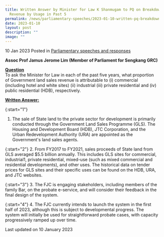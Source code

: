 ```yaml
---
title: Written Answer by Minister for Law K Shanmugam to PQ on Breakdown of GLS
  Revenue by Usage in Past 5
permalink: /news/parliamentary-speeches/2023-01-10-written-pq-breakdown-govt-land-sales-revenue-by-usage/
date: 2023-01-10
layout: post
description: ""
image: ""
---
```

10 Jan 2023 Posted in [Parliamentary speeches and responses](/news/parliamentary-speeches) 

**Assoc Prof Jamus Jerome Lim (Member of Parliament for Sengkang GRC)**

**<b><u>Question</u></b>** 
<br>To ask the Minister for Law in each of the past five years, what proportion of Government land sales revenue is attributable to (i) commercial (including hotel and white sites) (ii) industrial (iii) private residential and (iv) public residential (HDB), respectively.

**<b><u>Written Answer:</u></b>** 

{:start="1"} 
1.  The sale of State land to the private sector for development is primarily conducted through the Government Land Sales Programme (GLS). The Housing and Development Board (HDB), JTC Corporation, and the Urban Redevelopment Authority (URA) are appointed as the Government's land sales agents.

{:start="2"} 
2.  From FY2017 to FY2021, sales proceeds of State land from GLS averaged $5.5 billion annually. This includes GLS sites for commercial, industrial1, private residential, mixed-use (such as mixed commercial and residential developments), and other uses. The historical data on tender prices for GLS sites and their specific uses can be found on the HDB, URA, and JTC websites.

{:start="3"} 
3.  The FJC is engaging stakeholders, including members of the family Bar, on the probate e-service, and will consider their feedback in the final design of the system. 

{:start="4"} 
4.  The FJC currently intends to launch the system in the first half of 2023, although this is subject to developmental progress. The system will initially be used for straightforward probate cases, with capacity progressively ramped up over time.

<p class="right-side-updated">Last updated on 10 January 2023</p>